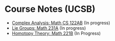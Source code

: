 # Course Notes (UCSB)

* [Complex Analysis: Math CS 122AB](https://gahlshemy.github.io/Complex_Analysis_Notes__Math_CS_122AB_.pdf) (In progress)
* [Lie Groups: Math 231A](https://gahlshemy.github.io/Lecture_Notes__Math_231A_(1).pdf) (In progress)
* [Homotopy Theory: Math 221B](https://gahlshemy.github.io/221Bdraft0.pdf) (In Progress)
